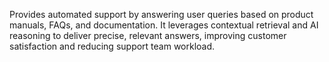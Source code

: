 Provides automated support by answering user queries based on product manuals, FAQs, and documentation. It leverages contextual retrieval and AI reasoning to deliver precise, relevant answers, improving customer satisfaction and reducing support team workload.